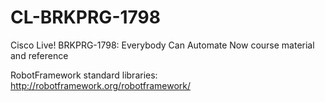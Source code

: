 # CL-BRKPRG-1798
Cisco Live! BRKPRG-1798: Everybody Can Automate Now course material and reference

RobotFramework standard libraries: http://robotframework.org/robotframework/
